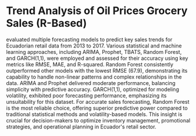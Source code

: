 # Trend Analysis of Oil Prices Grocery Sales (R-Based)
evaluated multiple forecasting models to predict key sales trends for Ecuadorian retail data from 2013 to 2017. Various statistical and machine learning approaches, including ARIMA, Prophet, TBATS, Random Forest, and GARCH(1,1), were employed and assessed for their accuracy using key metrics like RMSE, MAE, and R-squared. Random Forest consistently outperformed other models with the lowest RMSE (67.9), demonstrating its capability to handle non-linear patterns and complex relationships in the data. ARIMA and Prophet delivered moderate performance, balancing simplicity with predictive accuracy. GARCH(1,1), optimized for modeling volatility, exhibited poor forecasting performance, emphasizing its unsuitability for this dataset. For accurate sales forecasting, Random Forest is the most reliable choice, offering superior predictive power compared to traditional statistical methods and volatility-based models. This insight is crucial for decision-makers to optimize inventory management, promotional strategies, and operational planning in Ecuador&#39;s retail sector.
